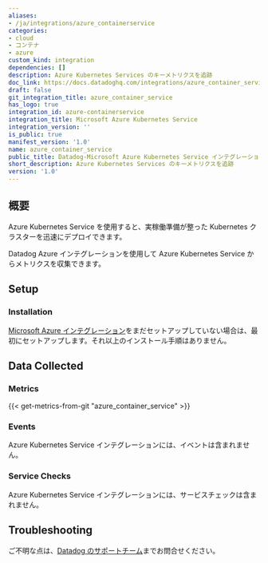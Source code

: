 ```yaml
---
aliases:
- /ja/integrations/azure_containerservice
categories:
- cloud
- コンテナ
- azure
custom_kind: integration
dependencies: []
description: Azure Kubernetes Services のキーメトリクスを追跡
doc_link: https://docs.datadoghq.com/integrations/azure_container_service/
draft: false
git_integration_title: azure_container_service
has_logo: true
integration_id: azure-containerservice
integration_title: Microsoft Azure Kubernetes Service
integration_version: ''
is_public: true
manifest_version: '1.0'
name: azure_container_service
public_title: Datadog-Microsoft Azure Kubernetes Service インテグレーション
short_description: Azure Kubernetes Services のキーメトリクスを追跡
version: '1.0'
---
```


<!--  SOURCED FROM https://github.com/DataDog/dogweb -->
## 概要

Azure Kubernetes Service を使用すると、実稼働準備が整った Kubernetes クラスターを迅速にデプロイできます。

Datadog Azure インテグレーションを使用して Azure Kubernetes Service からメトリクスを収集できます。

## Setup

### Installation

[Microsoft Azure インテグレーション][1]をまだセットアップしていない場合は、最初にセットアップします。それ以上のインストール手順はありません。

## Data Collected

### Metrics
{{< get-metrics-from-git "azure_container_service" >}}


### Events

Azure Kubernetes Service インテグレーションには、イベントは含まれません。

### Service Checks

Azure Kubernetes Service インテグレーションには、サービスチェックは含まれません。

## Troubleshooting

ご不明な点は、[Datadog のサポートチーム][3]までお問合せください。

[1]: https://docs.datadoghq.com/ja/integrations/azure/
[2]: https://github.com/DataDog/dogweb/blob/prod/integration/azure_container_service/azure_container_service_metadata.csv
[3]: https://docs.datadoghq.com/ja/help/